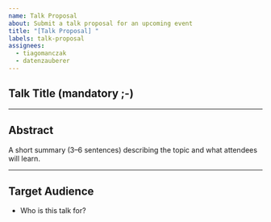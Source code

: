 ```yaml
---
name: Talk Proposal
about: Submit a talk proposal for an upcoming event
title: "[Talk Proposal] "
labels: talk-proposal
assignees:
  - tiagomanczak
  - datenzauberer
---
```


## Talk Title (mandatory ;-)

---

## Abstract

A short summary (3–6 sentences) describing the topic and what attendees will learn.

---

## Target Audience

- Who is this talk for?

